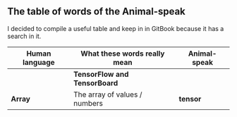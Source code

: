 ## The table of words of the Animal-speak
I decided to compile a useful table and keep in in GitBook because it has a
search in it.

| Human language | What these words really mean | Animal-speak |
|---|---|---|
| | **TensorFlow and TensorBoard** | |
| **Array** | The array of values / numbers | **tensor** |

